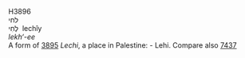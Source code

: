 <body>
  <p>H3896<br>  לחי  <br> לֶחִי  ‎  lechı̂y  <br><i>lekh‘-ee </i><br>A form of <a href="h3895.htm">3895</a>  <i>Lechi</i>, a place in Palestine: - Lehi. Compare also <a href="h7437.htm">7437</a> <br></p>
 </body>